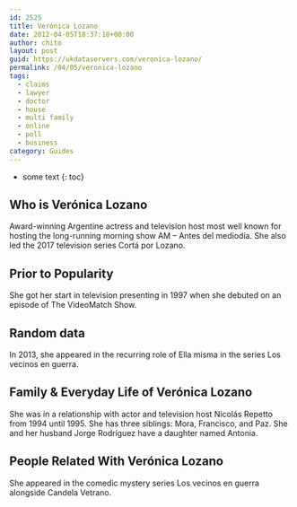 ```yaml
---
id: 2525
title: Verónica Lozano
date: 2012-04-05T18:37:18+00:00
author: chito
layout: post
guid: https://ukdataservers.com/veronica-lozano/
permalink: /04/05/veronica-lozano
tags:
  - claims
  - lawyer
  - doctor
  - house
  - multi family
  - online
  - poll
  - business
category: Guides
---
```


* some text
{: toc}
          
          
## Who is  Verónica Lozano
                  
                  
                  
Award-winning Argentine actress and television host most well known for hosting the long-running morning show AM &#8211; Antes del mediodía. She also led the 2017 television series Cortá por Lozano. 
                  
                
                
                
## Prior to Popularity 
                  
                  
                  
She got her start in television presenting in 1997 when she debuted on an episode of The VideoMatch Show. 
                  
                
                
                
## Random data 
                  
                  
                  
In 2013, she appeared in the recurring role of Ella misma in the series Los vecinos en guerra. 
                  
                
                
                
## Family & Everyday Life of Verónica Lozano
                  
                  
                  
She was in a relationship with actor and television host Nicolás Repetto from 1994 until 1995. She has three siblings: Mora, Francisco, and Paz. She and her husband Jorge Rodríguez have a daughter named Antonia. 
                  
                
                
                
## People Related With  Verónica Lozano
                  
                  
                  
She appeared in the comedic mystery series Los vecinos en guerra alongside Candela Vetrano. 
                  
                
              
            
          
          
          
    
    
  
